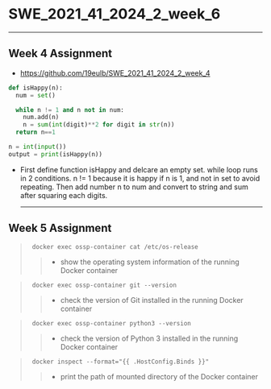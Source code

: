 # SWE_2021_41_2024_2_week_6
---
## Week 4 Assignment
* https://github.com/19eulb/SWE_2021_41_2024_2_week_4

```python
def isHappy(n):
  num = set()

  while n != 1 and n not in num:
    num.add(n)
    n = sum(int(digit)**2 for digit in str(n))
  return n==1

n = int(input())
output = print(isHappy(n))
```

* First define function isHappy and delcare an empty set. while loop runs in 2 conditions. n != 1 because it is happy if n is 1, and not in set to avoid repeating. Then add number n to num and convert to string and sum after squaring each digits.

  ---

## Week 5 Assignment
> <pre><code> docker exec ossp-container cat /etc/os-release </pre></code>
>> + show the operating system information of the running Docker container

> <pre><code> docker exec ossp-container git --version </pre></code>
>> + check the version of Git installed in the running Docker container

> <pre><code> docker exec ossp-container python3 --version </pre></code>
>> + check the version of Python 3 installed in the running Docker container
  
> <pre><code> docker inspect --format="{{ .HostConfig.Binds }}" <ossp-container> </pre></code>
>> + print the path of mounted directory of the Docker container
